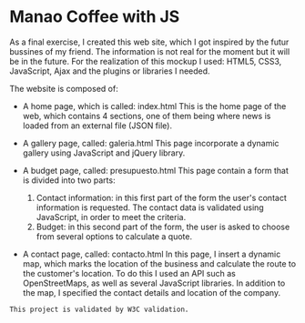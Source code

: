 ﻿# Manao Coffee with JS

As a final exercise, I created this web site, which I got inspired by the futur bussines of my friend.
The information is not real for the moment but it will be in the future.
For the realization of this mockup I used: HTML5, CSS3, JavaScript, Ajax and the plugins or libraries I needed.

The website is composed of:
* A home page, which is called: index.html
  This is the home page of the web, which contains 4 sections, one of them being where news is loaded from an external file (JSON file).

* A gallery page, called: galeria.html
  This page incorporate a dynamic gallery using JavaScript and jQuery library.

* A budget page, called: presupuesto.html
  This page contain a form that is divided into two parts:
  1. Contact information: in this first part of the form the user's contact information is requested. The contact data is validated using JavaScript, in order to meet the criteria.
  1. Budget: in this second part of the form, the user is asked to choose from several options to calculate a quote.

* A contact page, called: contacto.html
  In this page, I insert a dynamic map, which marks the location of the business and calculate the route to the customer's location. To do this I used an API such as OpenStreetMaps, as well as several JavaScript libraries.
  In addition to the map, I specified the contact details and location of the company.

`This project is validated by W3C validation.`




